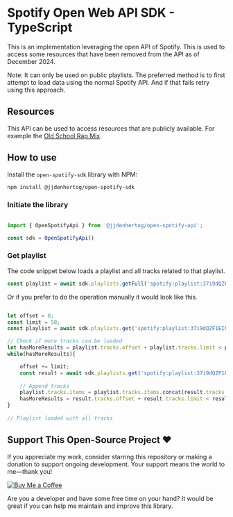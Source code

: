 # Spotify Open Web API SDK - TypeScript

This is an implementation leveraging the open API of Spotify. This is used to access some resources that have been removed from the API as of December 2024.

Note: It can only be used on public playlists. The preferred method is to first attempt to load data using the normal Spotify API. And if that fails retry using this approach.

## Resources

This API can be used to access resources that are publicly available. For example the [Old School Rap Mix](https://open.spotify.com/playlist/37i9dQZF1EIhoSaISLaaJc). 

## How to use

Install the `open-spotify-sdk` library with NPM:

```bash
npm install @jjdenhertog/open-spotify-sdk
```

### Initiate the library

```typescript

import { OpenSpotifyApi } from '@jjdenhertog/open-spotify-api';

const sdk = OpenSpotifyApi()
```

### Get playlist

The code snippet below loads a playlist and all tracks related to that playlist.

```typescript
const playlist = await sdk.playlists.getFull('spotify:playlist:37i9dQZF1EIhoSaISLaaJc')
```

Or if you prefer to do the operation manually it would look like this.

```typescript

let offset = 0;
const limit = 50;
const playlist = await sdk.playlists.get('spotify:playlist:37i9dQZF1EIhoSaISLaaJc', offset, limit)

// Check if more tracks can be loaded
let hasMoreResults = playlist.tracks.offset + playlist.tracks.limit < playlist.tracks.total;
while(hasMoreResults){

    offset += limit;
    const result = await sdk.playlists.get('spotify:playlist:37i9dQZF1EIhoSaISLaaJc', offset, limit)
    
    // Append tracks
    playlist.tracks.items = playlist.tracks.items.concat(result.tracks.items)
    hasMoreResults = result.tracks.offset + result.tracks.limit < result.tracks.total;
}
    
// Playlist loaded with all tracks

```

## Support This Open-Source Project ❤️

If you appreciate my work, consider starring this repository or making a donation to support ongoing development. Your support means the world to me—thank you!

[![Buy Me a Coffee](https://www.buymeacoffee.com/assets/img/custom_images/orange_img.png)](https://www.buymeacoffee.com/jjdenhertog)

Are you a developer and have some free time on your hand? It would be great if you can help me maintain and improve this library.
